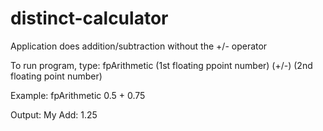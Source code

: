 # distinct-calculator
Application does addition/subtraction without the +/- operator

To run program, type: 
fpArithmetic (1st floating ppoint number) (+/-) (2nd floating point number)

Example: fpArithmetic 0.5 + 0.75

Output: My Add: 1.25
